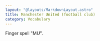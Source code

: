```yaml
---
layout: "@layouts/MarkdownLayout.astro"
title: Manchester United (football club)
category: Vocabulary
---
```


Finger spell "MU".

